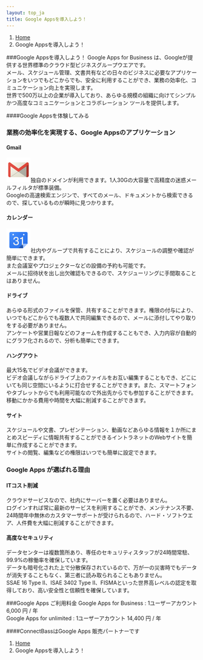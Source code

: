 ```yaml
---
layout: top_ja
title: Google Appsを導入しよう！
---
```


<ol class="breadcrumb">
  <li><a href="/">Home</a></li>
  <li class="active">Google Appsを導入しよう！</li>
</ol>


###Google Appsを導入しよう！
Google Apps for Business は、Googleが提供する世界標準のクラウド型ビジネスグループウエアです。  
メール、スケジュール管理、文書共有などの日々のビジネスに必要なアプリケーションをいつでもどこからでも、安全に利用することができ、業務の効率化、コミュニケーション向上を実現します。  
世界で500万以上の企業が導入しており、あらゆる規模の組織に向けてシンプルかつ高度なコミュニケーションとコラボレーション ツールを提供します。

####Google Appsを体験してみる

<h3>業務の効率化を実現する、Google Appsのアプリケーション</h3>
<div class="row">
  <div class="col-sm-4">
    <h4>Gmail</h3>
    <p><img class="img-responsive" src="/assets/img/googleapps/googlemail-64.png" width="64">独自のドメインが利用できます。1人30Gの大容量で高精度の迷惑メールフィルタが標準装備。<br>
    Googleの高速検索エンジンで、すべてのメール、ドキュメントから検索できるので、探しているものが瞬時に見つかります。</p>
  </div>

  <div class="col-sm-4">
    <h4>カレンダー</h4>
    <p><img class="img-responsive" src="/assets/img/googleapps/calendar-64.png" width="64">社内やグループで共有することにより、スケジュールの調整や確認が簡単にできます。<br>
    また会議室やプロジェクターなどの設備の予約も可能です。<br>
    メールに招待状を出し出欠確認もできるので、スケジューリングに手間取ることはありません。</p>
  </div>

  <div class="col-sm-4">
    <h4>ドライブ</h4>
    <p>あらゆる形式のファイルを保管、共有することができます。権限の付与により、いつでもどこからでも複数人で共同編集できるので、メールに添付してやり取りをする必要がありません。<br>
    アンケートや営業日報などのフォームを作成することもでき、入力内容が自動的にグラフ化されるので、分析も簡単にできます。</p>
  </div>

  <div class="col-sm-4">
    <h4>ハングアウト</h4>
    <p>最大15名でビデオ会議ができます。<br>
    ビデオ会議しながらドライブ上のファイルをお互い編集することもでき、どこにいても同じ空間にいるように打合せすることができます。また、スマートフォンやタブレットからでも利用可能なので外出先からでも参加することができます。<br>
    移動にかかる費用や時間を大幅に削減することができます。</p>
  </div>

  <div class="col-sm-4">
    <h4>サイト</h4>
    <p>スケジュールや文書、プレゼンテーション、動画などあらゆる情報を１か所にまとめスピーディに情報共有することができるイントラネットのWebサイトを簡単に作成することができます。<br>
    サイトの閲覧、編集などの権限はいつでも簡単に設定できます。</p>
  </div>
</div>



<h3>Google Apps が選ばれる理由</h3>

<div class="row">
  <div class="col-sm-6">
    <h4>ITコスト削減</h4>
    <p>クラウドサービスなので、社内にサーバーを置く必要はありません。<br>
    ログインすれば常に最新のサービスを利用することができ、メンテナンス不要、24時間年中無休のカスタマーサポートが受けられるので、ハード・ソフトウエア、人件費を大幅に削減することができます。</p>
  </div>

<div class="row">
  <div class="col-sm-6">
    <h4>高度なセキュリティ</h4>
    <p>データセンターは複数箇所あり、専任のセキュリティスタッフが24時間常駐、99.9%の稼働率を確保しています。<br>
    データも暗号化された上で分散保存されているので、万が一の災害時でもデータが消失することもなく、第三者に読み取られることもありません。<br>  
SSAE 16 Type II、ISAE 3402 Type II、FISMAといった世界高レベルの認定を取得しており、高い安全性と信頼性を確保しています。</p>
  </div>
</div>


###Google Apps ご利用料金
Google Apps for Business : 1ユーザーアカウント 6,000 円 / 年  
Google Apps for unlimited : 1ユーザーアカウント 14,400 円 / 年

####ConnectBassはGoogle Apps 販売パートナーです


<ol class="breadcrumb">
  <li><a href="/">Home</a></li>
  <li class="active">Google Appsを導入しよう！</li>
</ol>
